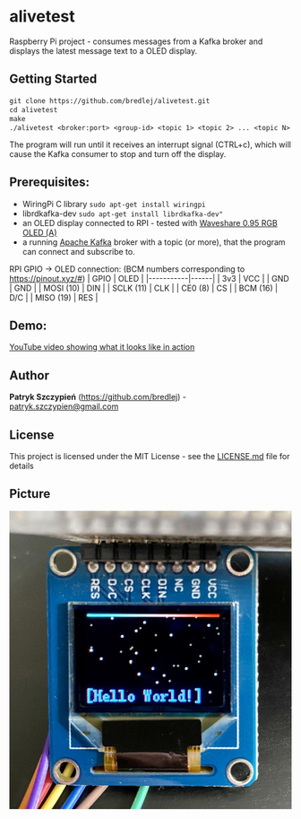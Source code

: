 # alivetest
Raspberry Pi project - consumes messages from a Kafka broker and displays the latest message text to a OLED display.

## Getting Started

```
git clone https://github.com/bredlej/alivetest.git
cd alivetest
make
./alivetest <broker:port> <group-id> <topic 1> <topic 2> ... <topic N>
```
The program will run until it receives an interrupt signal (CTRL+c), which will cause the Kafka consumer to stop and turn off the display.

## Prerequisites:
* WiringPi C library
`sudo apt-get install wiringpi`
* librdkafka-dev 
`sudo apt-get install librdkafka-dev"`
* an OLED display connected to RPI - tested with [Waveshare 0.95 RGB OLED (A)](https://www.waveshare.com/wiki/0.95inch_RGB_OLED_(A))
* a running [Apache Kafka](https://kafka.apache.org/) broker with a topic (or more), that the program can connect and subscribe to.

RPI GPIO  -> OLED connection: (BCM numbers corresponding to https://pinout.xyz/#)
| GPIO      | OLED |
|-----------|------|
| 3v3       | VCC  |
| GND       | GND  |
| MOSI (10) | DIN  |
| SCLK (11) | CLK  |
| CE0  (8)  | CS   |
| BCM  (16) | D/C  |
| MISO (19) | RES  |

## Demo:

[YouTube video showing what it looks like in action](https://www.youtube.com/watch?v=azisqt7O75k)

## Author

**Patryk Szczypień** (https://github.com/bredlej) - patryk.szczypien@gmail.com

## License

This project is licensed under the MIT License - see the [LICENSE.md](LICENSE.md) file for details

## Picture

![Picture of running program](/image.jpg)
